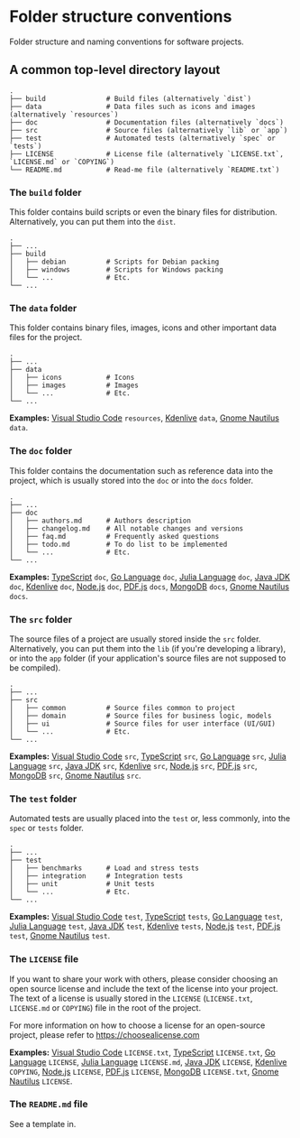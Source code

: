 # Folder structure conventions

Folder structure and naming conventions for software projects.

## A common top-level directory layout

    .
    ├── build               # Build files (alternatively `dist`)
    ├── data                # Data files such as icons and images (alternatively `resources`)
    ├── doc                 # Documentation files (alternatively `docs`)
    ├── src                 # Source files (alternatively `lib` or `app`)
    ├── test                # Automated tests (alternatively `spec` or `tests`)
    ├── LICENSE             # License file (alternatively `LICENSE.txt`, `LICENSE.md` or `COPYING`)
    └── README.md           # Read-me file (alternatively `README.txt`)

### The `build` folder

This folder contains build scripts or even the binary files for distribution.
Alternatively, you can put them into the `dist`.

    .
    ├── ...
    ├── build
    │   ├── debian          # Scripts for Debian packing
    │   ├── windows         # Scripts for Windows packing
    │   └── ...             # Etc.
    └── ...

### The `data` folder

This folder contains binary files, images, icons and other important data files for the project.

    .
    ├── ...
    ├── data
    │   ├── icons           # Icons
    │   ├── images          # Images
    │   └── ...             # Etc.
    └── ...

**Examples:**
[Visual Studio Code](https://github.com/microsoft/vscode) `resources`,
[Kdenlive](https://github.com/KDE/kdenlive) `data`,
[Gnome Nautilus](https://github.com/GNOME/nautilus) `data`.

### The `doc` folder

This folder contains the documentation such as reference data into the project, which is usually stored into the `doc` or into the `docs` folder.

    .
    ├── ...
    ├── doc
    │   ├── authors.md      # Authors description
    │   ├── changelog.md    # All notable changes and versions
    │   ├── faq.md          # Frequently asked questions
    │   ├── todo.md         # To do list to be implemented
    │   └── ...             # Etc.
    └── ...

**Examples:**
[TypeScript](https://github.com/microsoft/TypeScript) `doc`,
[Go Language](https://github.com/golang/go) `doc`,
[Julia Language](https://github.com/JuliaLang/julia) `doc`,
[Java JDK](https://github.com/adoptium/jdk) `doc`,
[Kdenlive](https://github.com/KDE/kdenlive) `doc`,
[Node.js](https://github.com/nodejs/node) `doc`,
[PDF.js](https://github.com/mozilla/pdf.js) `docs`,
[MongoDB](https://github.com/mongodb/mongo) `docs`,
[Gnome Nautilus](https://github.com/GNOME/nautilus) `docs`.

### The `src` folder

The source files of a project are usually stored inside the `src` folder.
Alternatively, you can put them into the `lib` (if you're developing a library), or into the `app` folder (if your application's source files are not supposed to be compiled).

    .
    ├── ...
    ├── src
    │   ├── common          # Source files common to project
    │   ├── domain          # Source files for business logic, models
    │   ├── ui              # Source files for user interface (UI/GUI)
    │   └── ...             # Etc.
    └── ...

**Examples:**
[Visual Studio Code](https://github.com/microsoft/vscode) `src`,
[TypeScript](https://github.com/microsoft/TypeScript) `src`,
[Go Language](https://github.com/golang/go) `src`,
[Julia Language](https://github.com/JuliaLang/julia) `src`,
[Java JDK](https://github.com/adoptium/jdk) `src`,
[Kdenlive](https://github.com/KDE/kdenlive) `src`,
[Node.js](https://github.com/nodejs/node) `src`,
[PDF.js](https://github.com/mozilla/pdf.js) `src`,
[MongoDB](https://github.com/mongodb/mongo) `src`,
[Gnome Nautilus](https://github.com/GNOME/nautilus) `src`.

### The `test` folder

Automated tests are usually placed into the `test` or, less commonly, into the `spec` or `tests` folder.

    .
    ├── ...
    ├── test
    │   ├── benchmarks      # Load and stress tests
    │   ├── integration     # Integration tests
    │   ├── unit            # Unit tests
    │   └── ...             # Etc.
    └── ...

**Examples:**
[Visual Studio Code](https://github.com/microsoft/vscode) `test`,
[TypeScript](https://github.com/microsoft/TypeScript) `tests`,
[Go Language](https://github.com/golang/go) `test`,
[Julia Language](https://github.com/JuliaLang/julia) `test`,
[Java JDK](https://github.com/adoptium/jdk) `test`,
[Kdenlive](https://github.com/KDE/kdenlive) `tests`,
[Node.js](https://github.com/nodejs/node) `test`,
[PDF.js](https://github.com/mozilla/pdf.js) `test`,
[Gnome Nautilus](https://github.com/GNOME/nautilus) `test`.

### The `LICENSE` file

If you want to share your work with others, please consider choosing an open
source license and include the text of the license into your project.
The text of a license is usually stored in the `LICENSE` (`LICENSE.txt`, `LICENSE.md` or `COPYING`) file in the root of the project.

For more information on how to choose a license for an open-source project, please refer to <https://choosealicense.com>

**Examples:**
[Visual Studio Code](https://github.com/microsoft/vscode) `LICENSE.txt`,
[TypeScript](https://github.com/microsoft/TypeScript) `LICENSE.txt`,
[Go Language](https://github.com/golang/go) `LICENSE`,
[Julia Language](https://github.com/JuliaLang/julia) `LICENSE.md`,
[Java JDK](https://github.com/adoptium/jdk) `LICENSE`,
[Kdenlive](https://github.com/KDE/kdenlive) `COPYING`,
[Node.js](https://github.com/nodejs/node) `LICENSE`,
[PDF.js](https://github.com/mozilla/pdf.js) `LICENSE`,
[MongoDB](https://github.com/mongodb/mongo) `LICENSE.txt`,
[Gnome Nautilus](https://github.com/GNOME/nautilus) `LICENSE`.

### The `README.md` file

See a template in.
